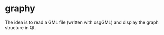 graphy
======

The idea is to read a GML file (written with osgGML) and display the graph structure in Qt.
